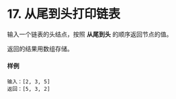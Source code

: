 # 17. 从尾到头打印链表

输入一个链表的头结点，按照 **从尾到头** 的顺序返回节点的值。

返回的结果用数组存储。

#### 样例

```
输入：[2, 3, 5]
返回：[5, 3, 2]
```

